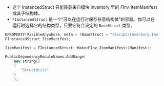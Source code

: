 
- 这个 InstancedStruct 只能装载来自模块 Inventory 里的 FInv_ItemManifest 或其子结构体。
- `FInstancedStruct` 是一个“可以在运行时保存任意结构体”的容器。你可以在运行时选择它的结构类型，只要它符合设定的 `BaseStruct` 类型。

```CPP
UPROPERTY(VisibleAnywhere, meta = (BaseStruct = "/Script/Inventory.Inv_ItemManifest"), Replicated)  
FInstancedStruct ItemManifest;
```



```CPP
ItemManifest = FInstancedStruct::Make<FInv_ItemManifest>(Manifest);
```


```CPP
PublicDependencyModuleNames.AddRange(  
    new string[]  
    {       
       "StructUtils"  
    }  
    );
```